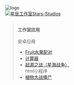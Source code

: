 ![logo](https://schlibra.github.io/Stars-Studios/Stars-Studios_logo.png "logo")
<br><a target="_blank" href="//shang.qq.com/wpa/qunwpa?idkey=e53334da9bf2cbfbb09382692cae228a408e355e9452c1e8ed1e6d7c772d3c51"><img border="0" src="//pub.idqqimg.com/wpa/images/group.png" alt="星辰工作室Stars-Studios" title="星辰工作室Stars-Studios"></a>
><br>**工作室应用**
><br>
><br>安卓应用
>* [Fruit水果配对](https://schlibra.github.io/Stars-Studios/Fruit)
>* [计算器](https://schlibra.github.io/Stars-Studios/jsq)
>* [起源之战（星海战争）](https://schlibra.github.io/Stars-Studios/JJ)
><br>html小程序
>* [植物大战僵尸](https://schlibra.github.io/Stars-Studios/game/zwdzjs)
 
